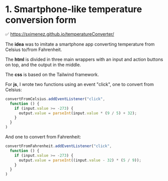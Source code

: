 # 1. Smartphone-like temperature conversion form

✅ https://sximenez.github.io/temperatureConverter/


The **idea** was to imitate a smartphone app converting temperature from Celsius to/from Fahrenheit.

The **html** is divided in three main wrappers with an input and action buttons on top, and the output in the middle.

The **css** is based on the Tailwind framework.

For **js**, I wrote two functions using an event "click", one to convert from Celsius:

```Javascript
convertFromCelsius.addEventListener("click",
  function () {
    if (input.value >= -273) {
      output.value = parseInt(input.value * (9 / 5) + 32);
    }
  }
)
```

And one to convert from Fahrenheit:

```Javascript
convertFromFahrenheit.addEventListener("click",
  function () {
    if (input.value >= -273) {
      output.value = parseInt((input.value - 32) * (5 / 9));
    }
  }
)
```
